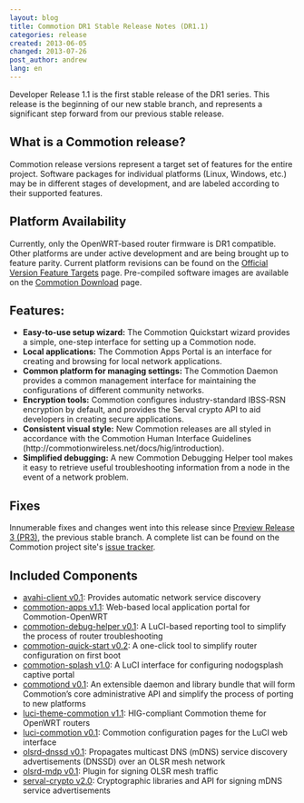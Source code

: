 ```yaml
---
layout: blog
title: Commotion DR1 Stable Release Notes (DR1.1)
categories: release
created: 2013-06-05
changed: 2013-07-26
post_author: andrew
lang: en
---
```

  <p>Developer Release 1.1 is the first stable release of the DR1 series. This release is the beginning of our new stable branch, and represents a significant step forward from our previous stable release.</p>

<h2>What is a Commotion release?</h2>

<p>Commotion release versions represent a target set of features for the entire project. Software packages for individual platforms (Linux, Windows, etc.) may be in different stages of development, and are labeled according to their supported features.</p>

<h2>Platform Availability</h2>

<p>Currently, only the OpenWRT-based router firmware is DR1 compatible. Other platforms are under active development and are being brought up to feature parity. Current platform revisions can be found on the <a href="https://code.commotionwireless.net/projects/commotion/wiki/Official_Version_Feature_Targets">Official Version Feature Targets</a> page. Pre-compiled software images are available on the <a href="https://commotionwireless.net/download">Commotion Download</a> page.</p>

<h2>Features:</h2>

<ul>
	<li><strong>Easy-to-use setup wizard:</strong> The Commotion Quickstart wizard provides a simple, one-step interface for setting up a Commotion node.</li>
	<li><strong>Local applications:</strong> The Commotion Apps Portal is an interface for creating and browsing for local network applications.</li>
	<li><strong>Common platform for managing settings:</strong> The Commotion Daemon provides a common management interface for maintaining the configurations of different community networks.</li>
	<li><strong>Encryption tools:</strong> Commotion configures industry-standard IBSS-RSN encryption by default, and provides the Serval crypto API to aid developers in creating secure applications.</li>
	<li><strong>Consistent visual style:</strong> New Commotion releases are all styled in accordance with the Commotion Human Interface Guidelines (http://commotionwireless.net/docs/hig/introduction).</li>
	<li><strong>Simplified debugging:</strong> A new Commotion Debugging Helper tool makes it easy to retrieve useful troubleshooting information from a node in the event of a network problem.</li>
</ul>

<h2>Fixes</h2>

<p>Innumerable fixes and changes went into this release since <a href="https://code.commotionwireless.net/projects/commotion/wiki/Developer_Pre-Release_%28PR3%29_Feature_Targets">Preview Release 3 (PR3)</a>, the previous stable branch. A complete list can be found on the Commotion project site's <a href="https://code.commotionwireless.net/projects/commotion/issues?set_filter=1&amp;f[]=status_id&amp;op[status_id]=!&amp;v[status_id][]=1&amp;f[]=fixed_version_id&amp;op[fixed_version_id]=%3D&amp;v[fixed_version_id][]=2&amp;f[]=&amp;c[]=tracker&amp;c[]=status&amp;c[]=priority&amp;c[]=subject&amp;c[]=assigned_to&amp;c[]=updated_on&amp;group_by=">issue tracker</a>.</p>

<h2>Included Components</h2>

<ul>
	<li><a href="https://github.com/opentechinstitute/avahi-client">avahi-client v0.1</a>: Provides automatic network service discovery</li>
	<li><a href="https://github.com/opentechinstitute/commotion-apps/">commotion-apps v1.1</a>: Web-based local application portal for Commotion-OpenWRT</li>
	<li><a href="https://github.com/opentechinstitute/commotion-bug-info">commotion-debug-helper v0.1</a>: A LuCI-based reporting tool to simplify the process of router troubleshooting</li>
	<li><a href="https://github.com/opentechinstitute/commotion-quick-start">commotion-quick-start v0.2</a>: A one-click tool to simplify router configuration on first boot</li>
	<li><a href="https://github.com/opentechinstitute/commotion-splash">commotion-splash v1.0</a>: A LuCI interface for configuring nodogsplash captive portal</li>
	<li><a href="https://github.com/opentechinstitute/commotiond">commotiond v0.1</a>: An extensible daemon and library bundle that will form Commotion’s core administrative API and simplify the process of porting to new platforms</li>
	<li><a href="https://github.com/opentechinstitute/commotion-openwrt-theme">luci-theme-commotion v1.1</a>: HIG-compliant Commotion theme for OpenWRT routers</li>
	<li><a href="https://github.com/opentechinstitute/luci-commotion">luci-commotion v0.1</a>: Commotion configuration pages for the LuCI web interface</li>
	<li><a href="https://github.com/opentechinstitute/olsrd/tree/release-0.6.5.4/lib/dnssd">olsrd-dnssd v0.1</a>: Propagates multicast DNS (mDNS) service discovery advertisements (DNSSD) over an OLSR mesh network</li>
	<li><a href="https://github.com/opentechinstitute/olsrd/tree/release-0.6.5.4/lib/mdp">olsrd-mdp v0.1</a>: Plugin for signing OLSR mesh traffic</li>
	<li><a href="https://github.com/opentechinstitute/serval-crypto">serval-crypto v2.0</a>: Cryptographic libraries and API for signing mDNS service advertisements</li>
</ul>
 
